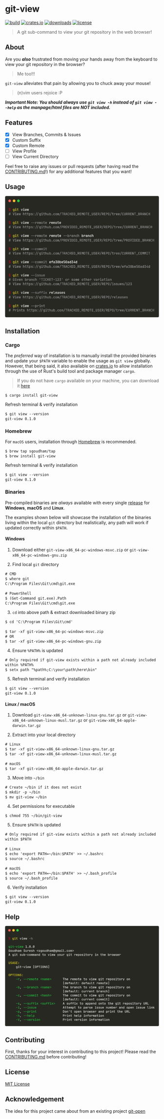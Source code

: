 # git-view

[![build](https://github.com/sgoudham/git-view/actions/workflows/build.yml/badge.svg)](https://github.com/sgoudham/git-view/actions/workflows/build.yml)
[![crates.io](https://img.shields.io/crates/v/git-view)](https://crates.io/crates/git-view)
[![downloads](https://img.shields.io/crates/d/git-view)](https://crates.io/crates/git-view)
[![license](https://img.shields.io/github/license/sgoudham/git-view)](LICENSE)

> A git sub-command to view your git repository in the web browser!

## About

Are you _**also**_ frustrated from moving your hands away from the keyboard to view your git repository in the browser? 

> Me too!!!

`git-view` alleviates that pain by allowing you to chuck away your mouse!

> (n)vim users rejoice :P

**_Important Note: You should always use `git view -h` instead of `git view --help` as the manpage/html files are NOT included._**

## Features

- [x] View Branches, Commits & Issues
- [x] Custom Suffix
- [x] Custom Remote
- [ ] View Profile
- [ ] View Current Directory

Feel free to raise any issues or pull requests (after having read the [CONTRIBUTING.md](./CONTRIBUTING.md)!) for any additional features
that you want!

## Usage

![Usage](./docs/images/usage.png "Displays different usages of `git-view`")

## Installation

### Cargo

The _preferred_ way of installation is to manually install the provided binaries and update your `$PATH` variable to enable
the usage as `git view` globally. However, that being said, it also available on [crates.io](https://crates.io/crates/git-view) to allow installation 
through the use of Rust's build tool and package manager `cargo`.

> If you do not have `cargo` available on your machine, you can download it [here](https://www.rust-lang.org/tools/install)

```shell
$ cargo install git-view
```

Refresh terminal & verify installation

```shell
$ git view --version
git-view 0.1.0
```

### Homebrew

For `macOS` users, installation through [Homebrew](https://brew.sh/) is recommended.

```shell
$ brew tap sgoudham/tap
$ brew install git-view
```

Refresh terminal & verify installation

```shell
$ git view --version
git-view 0.1.0
```

### Binaries

Pre-compiled binaries are _always_ available with every single [release](https://github.com/sgoudham/git-view/releases) for **Windows**, **macOS** and **Linux**.

The examples shown below will showcase the installation of the binaries living within the local `git` directory but realistically, any path will
work if updated correctly within `$PATH`.

#### Windows

1. Download either `git-view-x86_64-pc-windows-msvc.zip` or `git-view-x86_64-pc-windows-gnu.zip`

2. Find local `git` directory

```shell
# CMD
$ where git
C:\Program Files\Git\cmd\git.exe

# PowerShell
$ (Get-Command git.exe).Path
C:\Program Files\Git\cmd\git.exe
```

3. `cd` into above path & extract downloaded binary zip

```shell
$ cd 'C:\Program Files\Git\cmd'

$ tar -xf git-view-x86_64-pc-windows-msvc.zip
# OR
$ tar -xf git-view-x86_64-pc-windows-gnu.zip
```

4. Ensure `%PATH%` is updated

```shell
# Only required if git-view exists within a path not already included within %PATH%
$ setx path "%path%;C:\your\path\here\bin"
```

5. Refresh terminal and verify installation

```shell
$ git view --version
git-view 0.1.0
```

#### Linux / macOS
1. Download `git-view-x86_64-unknown-linux-gnu.tar.gz` or `git-view-x86_64-unknown-linux-musl.tar.gz`
   or `git-view-x86_64-apple-darwin.tar.gz`

2. Extract into your local directory

```shell
# Linux
$ tar -xf git-view-x86_64-unknown-linux-gnu.tar.gz
$ tar -xf git-view-x86_64-unknown-linux-musl.tar.gz

# macOS
$ tar -xf git-view-x86_64-apple-darwin.tar.gz
```

3. Move into `~/bin`

```shell
# Create ~/bin if it does not exist
$ mkdir -p ~/bin
$ mv git-view ~/bin
```

4. Set permissions for executable

```shell
$ chmod 755 ~/bin/git-view
```

5. Ensure `$PATH` is updated

```shell
# Only required if git-view exists within a path not already included within $PATH

# Linux
$ echo 'export PATH=~/bin:$PATH' >> ~/.bashrc 
$ source ~/.bashrc

# macOS
$ echo 'export PATH=~/bin:$PATH' >> ~/.bash_profile
$ source ~/.bash_profile
```

6. Verify installation

```shell
$ git view --version
git-view 0.1.0
```

## Help

![help](./docs/images/help.png "Contents displayed when running `git view -h`")

## Contributing 

First, thanks for your interest in contributing to this project! Please read the [CONTRIBUTING.md](./CONTRIBUTING.md) before contributing!

## License

[MIT License](LICENSE)

## Acknowledgement

The idea for this project came about from an existing project [git-open](https://github.com/paulirish/git-open/blob/master/git-open)
